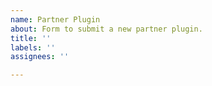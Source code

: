 ```yaml
---
name: Partner Plugin
about: Form to submit a new partner plugin.
title: ''
labels: ''
assignees: ''

---
```



